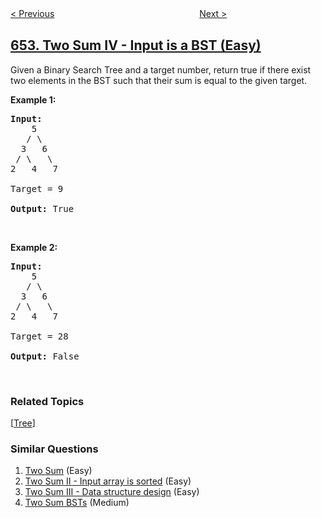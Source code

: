 <!--|This file generated by command(leetcode description); DO NOT EDIT.    |-->
<!--+----------------------------------------------------------------------+-->
<!--|@author    openset <openset.wang@gmail.com>                           |-->
<!--|@link      https://github.com/openset                                 |-->
<!--|@home      https://github.com/openset/leetcode                        |-->
<!--+----------------------------------------------------------------------+-->

[< Previous](../find-duplicate-subtrees "Find Duplicate Subtrees")
　　　　　　　　　　　　　　　　
[Next >](../maximum-binary-tree "Maximum Binary Tree")

## [653. Two Sum IV - Input is a BST (Easy)](https://leetcode.com/problems/two-sum-iv-input-is-a-bst "两数之和 IV - 输入 BST")

<p>Given a Binary Search Tree and a target number, return true if there exist two elements in the BST such that their sum is equal to the given target.</p>

<p><b>Example 1:</b></p>

<pre>
<b>Input:</b> 
    5
   / \
  3   6
 / \   \
2   4   7

Target = 9

<b>Output:</b> True
</pre>

<p>&nbsp;</p>

<p><b>Example 2:</b></p>

<pre>
<b>Input:</b> 
    5
   / \
  3   6
 / \   \
2   4   7

Target = 28

<b>Output:</b> False
</pre>

<p>&nbsp;</p>

### Related Topics
  [[Tree](../../tag/tree/README.md)]

### Similar Questions
  1. [Two Sum](../two-sum) (Easy)
  1. [Two Sum II - Input array is sorted](../two-sum-ii-input-array-is-sorted) (Easy)
  1. [Two Sum III - Data structure design](../two-sum-iii-data-structure-design) (Easy)
  1. [Two Sum BSTs](../two-sum-bsts) (Medium)
